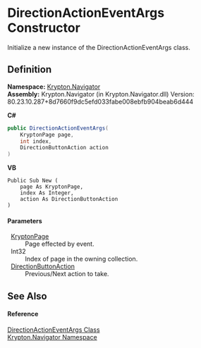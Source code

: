 # DirectionActionEventArgs Constructor


Initialize a new instance of the DirectionActionEventArgs class.



## Definition
**Namespace:** <a href="a21ac074-d119-3dc6-bd1c-d3a12c0128bc.md">Krypton.Navigator</a>  
**Assembly:** Krypton.Navigator (in Krypton.Navigator.dll) Version: 80.23.10.287+8d7660f9dc5efd033fabe008ebfb904beab6d444

**C#**
``` C#
public DirectionActionEventArgs(
	KryptonPage page,
	int index,
	DirectionButtonAction action
)
```
**VB**
``` VB
Public Sub New ( 
	page As KryptonPage,
	index As Integer,
	action As DirectionButtonAction
)
```



#### Parameters
<dl><dt>  <a href="6152055e-8626-d35d-405b-6d965a03471a.md">KryptonPage</a></dt><dd>Page effected by event.</dd><dt>  Int32</dt><dd>Index of page in the owning collection.</dd><dt>  <a href="6769ce63-ca2f-92bf-92a8-d8c63b8e7d52.md">DirectionButtonAction</a></dt><dd>Previous/Next action to take.</dd></dl>

## See Also


#### Reference
<a href="e06fb4b7-c549-19ab-97ac-de724ac6383b.md">DirectionActionEventArgs Class</a>  
<a href="a21ac074-d119-3dc6-bd1c-d3a12c0128bc.md">Krypton.Navigator Namespace</a>  

